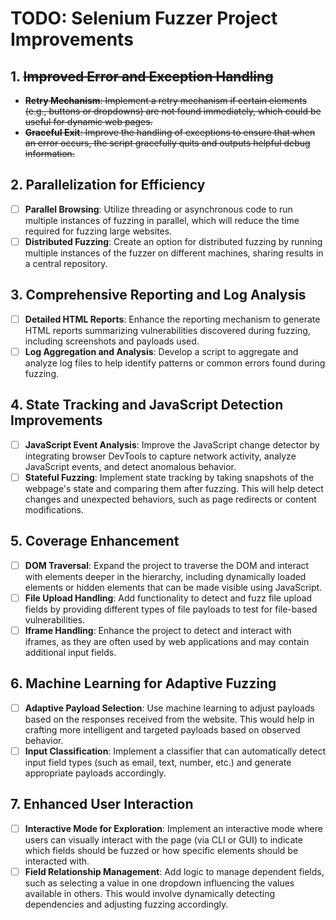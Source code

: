 # TODO: Selenium Fuzzer Project Improvements

## 1. ~~Improved Error and Exception Handling~~
- ~~**Retry Mechanism**: Implement a retry mechanism if certain elements (e.g., buttons or dropdowns) are not found immediately, which could be useful for dynamic web pages.~~
- ~~**Graceful Exit**: Improve the handling of exceptions to ensure that when an error occurs, the script gracefully quits and outputs helpful debug information.~~

## 2. Parallelization for Efficiency
- [ ] **Parallel Browsing**: Utilize threading or asynchronous code to run multiple instances of fuzzing in parallel, which will reduce the time required for fuzzing large websites.
- [ ] **Distributed Fuzzing**: Create an option for distributed fuzzing by running multiple instances of the fuzzer on different machines, sharing results in a central repository.

## 3. Comprehensive Reporting and Log Analysis
- [ ] **Detailed HTML Reports**: Enhance the reporting mechanism to generate HTML reports summarizing vulnerabilities discovered during fuzzing, including screenshots and payloads used.
- [ ] **Log Aggregation and Analysis**: Develop a script to aggregate and analyze log files to help identify patterns or common errors found during fuzzing.

## 4. State Tracking and JavaScript Detection Improvements
- [ ] **JavaScript Event Analysis**: Improve the JavaScript change detector by integrating browser DevTools to capture network activity, analyze JavaScript events, and detect anomalous behavior.
- [ ] **Stateful Fuzzing**: Implement state tracking by taking snapshots of the webpage's state and comparing them after fuzzing. This will help detect changes and unexpected behaviors, such as page redirects or content modifications.

## 5. Coverage Enhancement
- [ ] **DOM Traversal**: Expand the project to traverse the DOM and interact with elements deeper in the hierarchy, including dynamically loaded elements or hidden elements that can be made visible using JavaScript.
- [ ] **File Upload Handling**: Add functionality to detect and fuzz file upload fields by providing different types of file payloads to test for file-based vulnerabilities.
- [ ] **Iframe Handling**: Enhance the project to detect and interact with iframes, as they are often used by web applications and may contain additional input fields.

## 6. Machine Learning for Adaptive Fuzzing
- [ ] **Adaptive Payload Selection**: Use machine learning to adjust payloads based on the responses received from the website. This would help in crafting more intelligent and targeted payloads based on observed behavior.
- [ ] **Input Classification**: Implement a classifier that can automatically detect input field types (such as email, text, number, etc.) and generate appropriate payloads accordingly.

## 7. Enhanced User Interaction
- [ ] **Interactive Mode for Exploration**: Implement an interactive mode where users can visually interact with the page (via CLI or GUI) to indicate which fields should be fuzzed or how specific elements should be interacted with.
- [ ] **Field Relationship Management**: Add logic to manage dependent fields, such as selecting a value in one dropdown influencing the values available in others. This would involve dynamically detecting dependencies and adjusting fuzzing accordingly.
